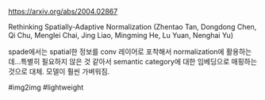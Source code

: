 https://arxiv.org/abs/2004.02867

Rethinking Spatially-Adaptive Normalization (Zhentao Tan, Dongdong Chen, Qi Chu, Menglei Chai, Jing Liao, Mingming He, Lu Yuan, Nenghai Yu)

spade에서는 spatial한 정보를 conv 레이어로 포착해서 normalization에 활용하는데...특별히 필요하지 않은 것 같아서 semantic category에 대한 임베딩으로 매핑하는 것으로 대체. 모델이 훨씬 가벼워짐.

#img2img #lightweight 